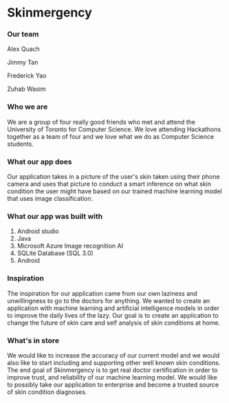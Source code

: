 # Skinmergency
### Our team
Alex Quach

Jimmy Tan

Frederick Yao

Zuhab Wasim
### Who we are
We are a group of four really good friends who met and attend the University of Toronto for Computer Science.  We love attending Hackathons together as a team of four and we love what we do as Computer Science students.
### What our app does
Our application takes in a picture of the user's skin taken using their phone camera and uses that picture to conduct a smart inference on what skin condition the user might have based on our trained machine learning model that uses image classification.
### What our app was built with
1. Android studio
2. Java
3. Microsoft Azure Image recognition AI
4. SQLite Database (SQL 3.0)
5. Android
### Inspiration
The inspiration for our application came from our own laziness and unwillingness to go to the doctors for anything. We wanted to create an application with machine learning and artificial intelligence models in order to improve the daily lives of the lazy. Our goal is to create an application to change the future of skin care and self analysis of skin conditions at home.
### What's in store
We would like to increase the accuracy of our current model and we would also like to start including and supporting other well known skin conditions. The end goal of Skinmergency is to get real doctor certification in order to improve trust, and reliability of our machine learning model. We would like to possibly take our application to enterprise and become a trusted source of skin condition diagnoses.
